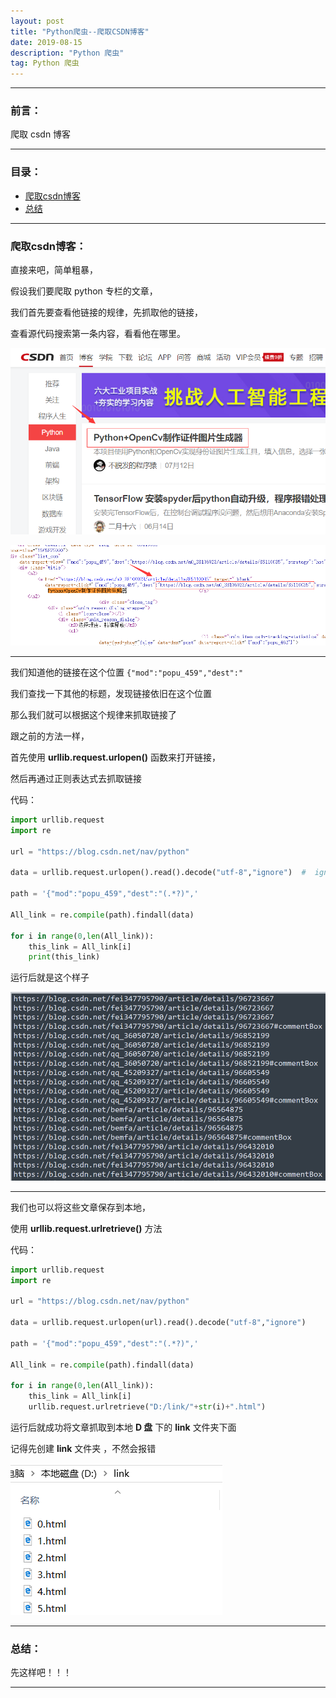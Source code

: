 ```yaml
---
layout: post
title: "Python爬虫--爬取CSDN博客"
date: 2019-08-15
description: "Python 爬虫"
tag: Python 爬虫
---
```

---

### 前言：

爬取 csdn 博客

---


### 目录：

* <a href="#a" target="_self">爬取csdn博客</a>
* <a href="#zg" target="_self">总结</a>

-------


### <span id = "a">爬取csdn博客：</span>

直接来吧，简单粗暴， <br>

假设我们要爬取 python 专栏的文章， <br>

我们首先要查看他链接的规律，先抓取他的链接， <br>

查看源代码搜索第一条内容，看看他在哪里。 <br>

![images](/images/2019-08-15/01.png) <br>

![images](/images/2019-08-15/02.png)

-----

我们知道他的链接在这个位置 `{"mod":"popu_459","dest":"` <br>

我们查找一下其他的标题，发现链接依旧在这个位置 <br>

那么我们就可以根据这个规律来抓取链接了 <br>

跟之前的方法一样， <br>

首先使用 **urllib.request.urlopen()** 函数来打开链接，<br>

然后再通过正则表达式去抓取链接 <br>

代码：<br>

```python
import urllib.request
import re

url = "https://blog.csdn.net/nav/python"

data = urllib.request.urlopen().read().decode("utf-8","ignore")  #  ignore 的意思是如果编码出错也强行编码

path = '{"mod":"popu_459","dest":"(.*?)",'

All_link = re.compile(path).findall(data)

for i in range(0,len(All_link)):
	this_link = All_link[i]
	print(this_link)
```

运行后就是这个样子 <br>

![images](/images/2019-08-15/03.png)

-----

我们也可以将这些文章保存到本地，<br>

使用 **urllib.request.urlretrieve()** 方法 <br>

代码： <br>

```python
import urllib.request
import re

url = "https://blog.csdn.net/nav/python"

data = urllib.request.urlopen(url).read().decode("utf-8","ignore")

path = '{"mod":"popu_459","dest":"(.*?)",'

All_link = re.compile(path).findall(data)

for i in range(0,len(All_link)):
	this_link = All_link[i]
	urllib.request.urlretrieve("D:/link/"+str(i)+".html")
```

运行后就成功将文章抓取到本地 **D 盘** 下的 **link** 文件夹下面 <br>

记得先创建 **link** 文件夹 ，不然会报错 <br>

![images](/images/2019-08-15/04.png)

-----


### <span id = "zg">总结：</span>

先这样吧！！！

--------
